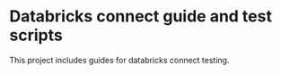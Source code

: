 # Databricks connect guide and test scripts

This project includes guides for databricks connect testing.